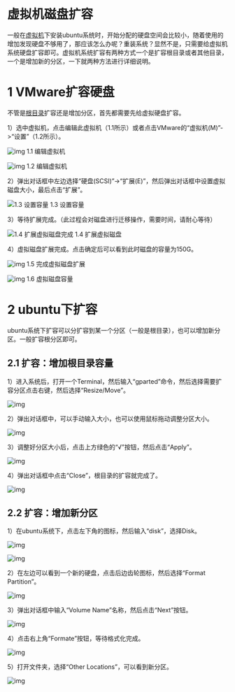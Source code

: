 # 虚拟机磁盘扩容    

一般在[虚拟机](https://so.csdn.net/so/search?q=虚拟机&spm=1001.2101.3001.7020)下安装ubuntu系统时，开始分配的硬盘空间会比较小，随着使用的增加发现硬盘不够用了，那应该怎么办呢？重装系统？显然不是，只需要给虚拟机系统硬盘扩容即可。虚拟机系统扩容有两种方式一个是扩容根目录或者其他目录，一个是增加新的分区，一下就两种方法进行详细说明。

# 1 VMware扩容硬盘

   不管是[根目录](https://so.csdn.net/so/search?q=根目录&spm=1001.2101.3001.7020)扩容还是增加分区，首先都需要先给虚拟硬盘扩容。

   1）选中虚拟机，点击编辑此虚拟机（1.1所示）或者点击VMware的“虚拟机(M)”->“设置”（1.2所示）。

 

  ![img](Imag/20210123174205712.png)     1.1 编辑虚拟机   

   

  ![img](Imag/watermark,type_ZmFuZ3poZW5naGVpdGk,shadow_10,text_aHR0cHM6Ly9ibG9nLmNzZG4ubmV0L3FxXzM0MTYwODQx,size_16,color_FFFFFF,t_70.png)     1.2 编辑虚拟机   

 

   2）弹出对话框中左边选择“硬盘(SCSI)”->“扩展(E)”，然后弹出对话框中设置虚拟磁盘大小，最后点击“扩展”。

  ![1.3 设置容量](Imag/watermark,type_ZmFuZ3poZW5naGVpdGk,shadow_10,text_aHR0cHM6Ly9ibG9nLmNzZG4ubmV0L3FxXzM0MTYwODQx,size_16,color_FFFFFF,t_70-16480429814471.png)     1.3 设置容量   

   3）等待扩展完成。（此过程会对磁盘进行迁移操作，需要时间，请耐心等待）

  ![1.4 扩展虚拟磁盘完成](Imag/watermark,type_ZmFuZ3poZW5naGVpdGk,shadow_10,text_aHR0cHM6Ly9ibG9nLmNzZG4ubmV0L3FxXzM0MTYwODQx,size_16,color_FFFFFF,t_70-16480429814482.png)     1.4 扩展虚拟磁盘   

   4）虚拟磁盘扩展完成。点击确定后可以看到此时磁盘的容量为150G。

  ![img](Imag/watermark,type_ZmFuZ3poZW5naGVpdGk,shadow_10,text_aHR0cHM6Ly9ibG9nLmNzZG4ubmV0L3FxXzM0MTYwODQx,size_16,color_FFFFFF,t_70-16480429814483.png)     1.5 完成虚拟磁盘扩展   

 

  ![img](Imag/watermark,type_ZmFuZ3poZW5naGVpdGk,shadow_10,text_aHR0cHM6Ly9ibG9nLmNzZG4ubmV0L3FxXzM0MTYwODQx,size_16,color_FFFFFF,t_70-16480429814484.png)     1.6 虚拟磁盘容量   

# 2 ubuntu下扩容

  ubuntu系统下扩容可以分扩容到某一个分区（一般是根目录），也可以增加新分区。一般扩容根分区即可。

## **2.1 扩容：增加根目录容量** 

  1）进入系统后，打开一个Terminal，然后输入“gparted”命令，然后选择需要扩容分区点击右键，然后选择“Resize/Move”。

![img](Imag/watermark,type_ZmFuZ3poZW5naGVpdGk,shadow_10,text_aHR0cHM6Ly9ibG9nLmNzZG4ubmV0L3FxXzM0MTYwODQx,size_16,color_FFFFFF,t_70-16480429814485.png)

  2）弹出对话框中，可以手动输入大小，也可以使用鼠标拖动调整分区大小。 

![img](Imag/watermark,type_ZmFuZ3poZW5naGVpdGk,shadow_10,text_aHR0cHM6Ly9ibG9nLmNzZG4ubmV0L3FxXzM0MTYwODQx,size_16,color_FFFFFF,t_70-16480429814486.png)

  3）调整好分区大小后，点击上方绿色的“√”按钮，然后点击“Apply”。 

![img](Imag/watermark,type_ZmFuZ3poZW5naGVpdGk,shadow_10,text_aHR0cHM6Ly9ibG9nLmNzZG4ubmV0L3FxXzM0MTYwODQx,size_16,color_FFFFFF,t_70-16480429814487.png)

  4）弹出对话框中点击“Close”，根目录的扩容就完成了。 

![img](Imag/watermark,type_ZmFuZ3poZW5naGVpdGk,shadow_10,text_aHR0cHM6Ly9ibG9nLmNzZG4ubmV0L3FxXzM0MTYwODQx,size_16,color_FFFFFF,t_70-16480429814488.png)

## **2.2 扩容：增加新分区** 

  1）在ubuntu系统下，点击左下角的图标，然后输入“disk”，选择Disk。

![img](Imag/20210123182347272.png)

![img](Imag/20210123182334243.png)

  2）在左边可以看到一个新的硬盘，点击后边齿轮图标，然后选择“Format Partition”。

![img](Imag/watermark,type_ZmFuZ3poZW5naGVpdGk,shadow_10,text_aHR0cHM6Ly9ibG9nLmNzZG4ubmV0L3FxXzM0MTYwODQx,size_16,color_FFFFFF,t_70-16480429814489.png)

   3）弹出对话框中输入“Volume Name”名称，然后点击“Next”按钮。

![img](Imag/watermark,type_ZmFuZ3poZW5naGVpdGk,shadow_10,text_aHR0cHM6Ly9ibG9nLmNzZG4ubmV0L3FxXzM0MTYwODQx,size_16,color_FFFFFF,t_70-164804298144810.png)

   4）点击右上角“Formate”按钮，等待格式化完成。

![img](Imag/watermark,type_ZmFuZ3poZW5naGVpdGk,shadow_10,text_aHR0cHM6Ly9ibG9nLmNzZG4ubmV0L3FxXzM0MTYwODQx,size_16,color_FFFFFF,t_70-164804298144811.png)

  5）打开文件夹，选择“Other Locations”，可以看到新分区。 

![img](Imag/watermark,type_ZmFuZ3poZW5naGVpdGk,shadow_10,text_aHR0cHM6Ly9ibG9nLmNzZG4ubmV0L3FxXzM0MTYwODQx,size_16,color_FFFFFF,t_70-164804298144912.png)

 